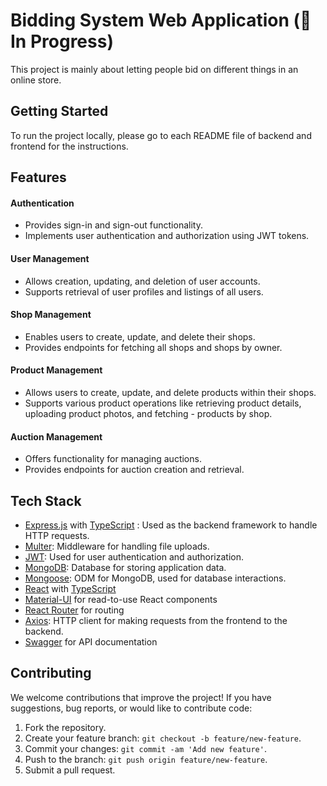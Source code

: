 # Bidding System Web Application (🚧 In Progress)

This project is mainly about letting people bid on different things in an online store.

## Getting Started

To run the project locally, please go to each README file of backend and frontend for the instructions.

## Features

#### Authentication

- Provides sign-in and sign-out functionality.
- Implements user authentication and authorization using JWT tokens.

#### User Management

- Allows creation, updating, and deletion of user accounts.
- Supports retrieval of user profiles and listings of all users.

#### Shop Management

- Enables users to create, update, and delete their shops.
- Provides endpoints for fetching all shops and shops by owner.

#### Product Management

- Allows users to create, update, and delete products within their shops.
- Supports various product operations like retrieving product details, uploading product photos, and fetching - products by shop.

#### Auction Management

- Offers functionality for managing auctions.
- Provides endpoints for auction creation and retrieval.

## Tech Stack

- [Express.js](https://expressjs.com/) with [TypeScript](https://www.typescriptlang.org/) : Used as the backend framework to handle HTTP requests.
- [Multer](https://github.com/expressjs/multer): Middleware for handling file uploads.
- [JWT](https://jwt.io/): Used for user authentication and authorization.
- [MongoDB](https://www.mongodb.com/): Database for storing application data.
- [Mongoose](https://mongoosejs.com/): ODM for MongoDB, used for database interactions.
- [React](https://react.dev/) with [TypeScript](https://www.typescriptlang.org/)
- [Material-UI](https://mui.com/) for read-to-use React components
- [React Router](https://reactrouter.com/en/main) for routing
- [Axios](https://axios-http.com/): HTTP client for making requests from the frontend to the backend.
- [Swagger](https://swagger.io/) for API documentation

## Contributing

We welcome contributions that improve the project! If you have suggestions, bug reports, or would like to contribute code:

1. Fork the repository.
2. Create your feature branch: `git checkout -b feature/new-feature`.
3. Commit your changes: `git commit -am 'Add new feature'`.
4. Push to the branch: `git push origin feature/new-feature`.
5. Submit a pull request.
